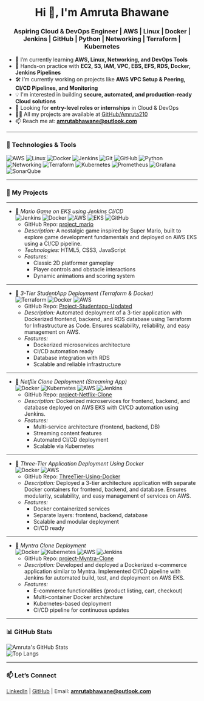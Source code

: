<h1 align="center">Hi 👋, I'm Amruta Bhawane</h1>
<h3 align="center">Aspiring Cloud & DevOps Engineer | AWS | Linux | Docker | Jenkins | GitHub | Python | Networking | Terraform | Kubernetes</h3>

- 🌱 I’m currently learning **AWS, Linux, Networking, and DevOps Tools**
- 💼 Hands-on practice with **EC2, S3, IAM, VPC, EBS, EFS, RDS, Docker, Jenkins Pipelines**
- 🛠️ I’m currently working on projects like **AWS VPC Setup & Peering, CI/CD Pipelines, and Monitoring**
- 💡 I'm interested in building **secure, automated, and production-ready Cloud solutions**
- 🔭 Looking for **entry-level roles or internships** in Cloud & DevOps
- 👨‍💻 All my projects are available at [GitHub/Amruta210](https://github.com/Amruta210)
- 📫 Reach me at: **amrutabhawane@outlook.com**

---

### 🚀 Technologies & Tools
![AWS](https://img.shields.io/badge/-AWS-%23FF9900?style=flat&logo=amazon-aws&logoColor=white)
![Linux](https://img.shields.io/badge/-Linux-%232C8EBB?style=flat&logo=linux&logoColor=white)
![Docker](https://img.shields.io/badge/-Docker-%232496ED?style=flat&logo=docker&logoColor=white)
![Jenkins](https://img.shields.io/badge/-Jenkins-%23D24939?style=flat&logo=jenkins&logoColor=white)
![Git](https://img.shields.io/badge/-Git-%23F05033?style=flat&logo=git&logoColor=white)
![GitHub](https://img.shields.io/badge/-GitHub-%23121011?style=flat&logo=github&logoColor=white)
![Python](https://img.shields.io/badge/-Python-%2314354C?style=flat&logo=python&logoColor=white)
![Networking](https://img.shields.io/badge/-Networking-%23007ACC?style=flat&logo=cisco&logoColor=white)
![Terraform](https://img.shields.io/badge/-Terraform-%235835CC?style=flat&logo=terraform&logoColor=white)
![Kubernetes](https://img.shields.io/badge/-Kubernetes-%23326ce5?style=flat&logo=kubernetes&logoColor=white)
![Prometheus](https://img.shields.io/badge/-Prometheus-%23E6522C?style=flat&logo=prometheus&logoColor=white)
![Grafana](https://img.shields.io/badge/-Grafana-%23F46800?style=flat&logo=grafana&logoColor=white)
![SonarQube](https://img.shields.io/badge/-SonarQube-%234E9BCD?style=flat&logo=sonarqube&logoColor=white)

---

### 📌 My Projects

---

- 🔹 *Mario Game on EKS using Jenkins CI/CD*  
  ![Jenkins](https://img.shields.io/badge/Jenkins-DD0000?style=flat-square&logo=jenkins&logoColor=white) ![Docker](https://img.shields.io/badge/Docker-2496ED?style=flat-square&logo=docker&logoColor=white) ![AWS](https://img.shields.io/badge/AWS-232F3E?style=flat-square&logo=amazon-aws&logoColor=white) ![EKS](https://img.shields.io/badge/EKS-4F4F4F?style=flat-square) ![GitHub](https://img.shields.io/badge/GitHub-181717?style=flat-square&logo=github&logoColor=white)  
  - GitHub Repo: [project_mario](https://github.com/Amruta210/Project-Super-Mario)  
  - *Description:* A nostalgic game inspired by Super Mario, built to explore game development fundamentals and deployed on AWS EKS using a CI/CD pipeline.  
  - *Technologies:* HTML5, CSS3, JavaScript  
  - *Features:*  
    - Classic 2D platformer gameplay  
    - Player controls and obstacle interactions  
    - Dynamic animations and scoring system  

---

- 🔹 *3-Tier StudentApp Deployment (Terraform & Docker)*  
  ![Terraform](https://img.shields.io/badge/Terraform-623CE4?style=flat-square&logo=terraform&logoColor=white) ![Docker](https://img.shields.io/badge/Docker-2496ED?style=flat-square&logo=docker&logoColor=white) ![AWS](https://img.shields.io/badge/AWS-232F3E?style=flat-square&logo=amazon-aws&logoColor=white)  
  - GitHub Repo: [Project-Studentapp-Updated](https://github.com/Amruta210/Project-Studentapp_Updated)  
  - *Description:* Automated deployment of a 3-tier application with Dockerized frontend, backend, and RDS database using Terraform for Infrastructure as Code. Ensures scalability, reliability, and easy management on AWS.  
  - *Features:*  
    - Dockerized microservices architecture  
    - CI/CD automation ready  
    - Database integration with RDS  
    - Scalable and reliable infrastructure  

---

- 🔹 *Netflix Clone Deployment (Streaming App)*  
  ![Docker](https://img.shields.io/badge/Docker-2496ED?style=flat-square&logo=docker&logoColor=white) ![Kubernetes](https://img.shields.io/badge/Kubernetes-326CE5?style=flat-square&logo=kubernetes&logoColor=white) ![AWS](https://img.shields.io/badge/AWS-232F3E?style=flat-square&logo=amazon-aws&logoColor=white) ![Jenkins](https://img.shields.io/badge/Jenkins-DD0000?style=flat-square&logo=jenkins&logoColor=white)  
  - GitHub Repo: [project-Netflix-Clone](https://github.com/Amruta210/Project-Netflix-Clone)  
  - *Description:* Dockerized microservices for frontend, backend, and database deployed on AWS EKS with CI/CD automation using Jenkins.  
  - *Features:*  
    - Multi-service architecture (frontend, backend, DB)  
    - Streaming content features  
    - Automated CI/CD deployment  
    - Scalable via Kubernetes  

---

- 🔹 *Three-Tier Application Deployment Using Docker*  
  ![Docker](https://img.shields.io/badge/Docker-2496ED?style=flat-square&logo=docker&logoColor=white) ![AWS](https://img.shields.io/badge/AWS-232F3E?style=flat-square&logo=amazon-aws&logoColor=white)  
  - GitHub Repo: [ThreeTier-Using-Docker](https://github.com/Amruta210/ThreeTier-Using-Docker)  
  - *Description:* Deployed a 3-tier architecture application with separate Docker containers for frontend, backend, and database. Ensures modularity, scalability, and easy management of services on AWS.  
  - *Features:*  
    - Docker containerized services  
    - Separate layers: frontend, backend, database  
    - Scalable and modular deployment  
    - CI/CD ready  

---

- 🔹 *Myntra Clone Deployment*  
  ![Docker](https://img.shields.io/badge/Docker-2496ED?style=flat-square&logo=docker&logoColor=white) ![Kubernetes](https://img.shields.io/badge/Kubernetes-326CE5?style=flat-square&logo=kubernetes&logoColor=white) ![AWS](https://img.shields.io/badge/AWS-232F3E?style=flat-square&logo=amazon-aws&logoColor=white) ![Jenkins](https://img.shields.io/badge/Jenkins-DD0000?style=flat-square&logo=jenkins&logoColor=white)  
  - GitHub Repo: [project-Myntra-Clone](https://github.com/Amruta210/Project-Myntra-Clone)  
  - *Description:* Developed and deployed a Dockerized e-commerce application similar to Myntra. Implemented CI/CD pipeline with Jenkins for automated build, test, and deployment on AWS EKS.  
  - *Features:*  
    - E-commerce functionalities (product listing, cart, checkout)  
    - Multi-container Docker architecture  
    - Kubernetes-based deployment  
    - CI/CD pipeline for continuous updates
---

### 📊 GitHub Stats

![Amruta's GitHub Stats](https://github-readme-stats.vercel.app/api?username=Amruta210&show_icons=true&theme=radical)  
![Top Langs](https://github-readme-stats.vercel.app/api/top-langs/?username=Amruta210&layout=compact&theme=radical)

---

### 📫 Let’s Connect
[LinkedIn](https://www.linkedin.com/in/amruta-bhawane) | [GitHub](https://github.com/Amruta210) | Email: **amrutabhawane@outlook.com**
